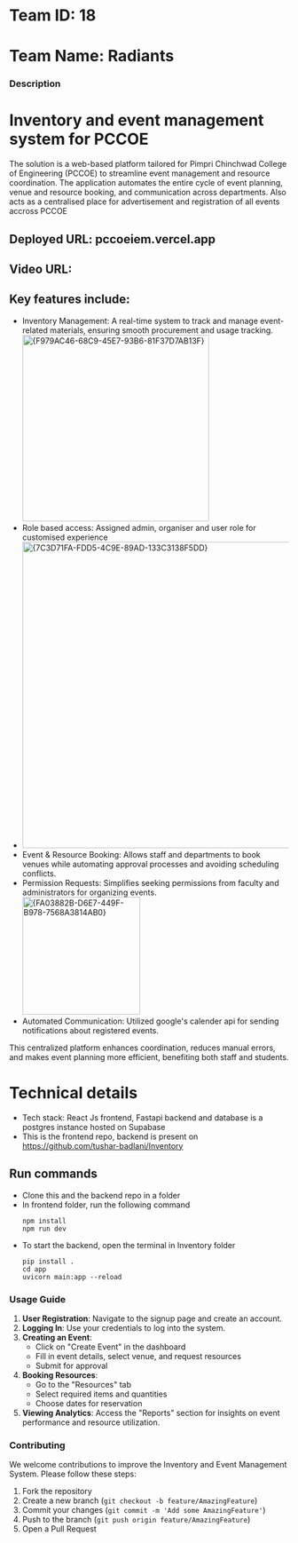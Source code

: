 # Team ID: 18
# Team Name: Radiants


### Description

# Inventory and event management system for PCCOE


The solution is a web-based platform tailored for Pimpri Chinchwad College of Engineering (PCCOE) to streamline event management and resource coordination. The application automates the entire cycle of event planning, venue and resource booking, and communication across departments. Also acts as a centralised place for advertisement and registration of all events accross PCCOE

## Deployed URL: pccoeiem.vercel.app

## Video URL:

## Key features include:

- Inventory Management: A real-time system to track and manage event-related materials, ensuring smooth procurement and usage tracking. <br/>
  <img width="336" alt="{F979AC46-68C9-45E7-93B6-81F37D7AB13F}" src="https://github.com/user-attachments/assets/45351b78-6d38-4372-b07b-67b1901fb963">
- Role based access: Assigned admin, organiser and user role for customised experience<br/>
- <img width="552" alt="{7C3D71FA-FDD5-4C9E-89AD-133C3138F5DD}" src="https://github.com/user-attachments/assets/16ff6588-09c3-430f-8a35-49e298108247">
- Event & Resource Booking: Allows staff and departments to book venues while automating approval processes and avoiding scheduling conflicts.
- Permission Requests: Simplifies seeking permissions from faculty and administrators for organizing events.<br/>
   <img width="212" alt="{FA03882B-D6E7-449F-B978-7568A3814AB0}" src="https://github.com/user-attachments/assets/ab243df6-8edc-400b-afaa-963ad86b5d92">
- Automated Communication: Utilized google's calender api for sending notifications about registered events.

This centralized platform enhances coordination, reduces manual errors, and makes event planning more efficient, benefiting both staff and students.


# Technical details

- Tech stack: React Js frontend, Fastapi backend and database is a postgres instance hosted on Supabase
- This is the frontend repo, backend is present on https://github.com/tushar-badlani/Inventory

## Run commands
- Clone this and the backend repo in a folder
- In frontend folder, run the following command
  ```
  npm install
  npm run dev
  ```
- To start the backend, open the terminal in Inventory folder
  ```
  pip install .
  cd app
  uvicorn main:app --reload
  ```
### Usage Guide
1. **User Registration**: Navigate to the signup page and create an account.
2. **Logging In**: Use your credentials to log into the system.
3. **Creating an Event**: 
   - Click on "Create Event" in the dashboard
   - Fill in event details, select venue, and request resources
   - Submit for approval
4. **Booking Resources**: 
   - Go to the "Resources" tab
   - Select required items and quantities
   - Choose dates for reservation
5. **Viewing Analytics**: Access the "Reports" section for insights on event performance and resource utilization.

### Contributing
We welcome contributions to improve the Inventory and Event Management System. Please follow these steps:
1. Fork the repository
2. Create a new branch (`git checkout -b feature/AmazingFeature`)
3. Commit your changes (`git commit -m 'Add some AmazingFeature'`)
4. Push to the branch (`git push origin feature/AmazingFeature`)
5. Open a Pull Request

